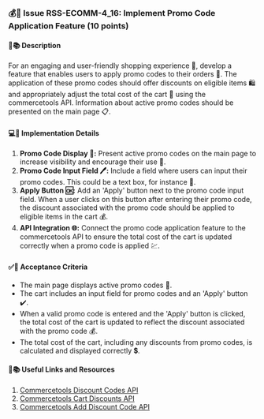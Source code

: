 ### 💰🔖 Issue RSS-ECOMM-4_16: Implement Promo Code Application Feature (10 points)

#### 📝📚 Description

For an engaging and user-friendly shopping experience 🚀, develop a feature that enables users to apply promo codes to their orders 💸. The application of these promo codes should offer discounts on eligible items 🛍 and appropriately adjust the total cost of the cart 🛒 using the commercetools API. Information about active promo codes should be presented on the main page 📋.

#### 💻🔧 Implementation Details

1. **Promo Code Display 🎫:** Present active promo codes on the main page to increase visibility and encourage their use 🙌.
2. **Promo Code Input Field 🖊:** Include a field where users can input their promo codes. This could be a text box, for instance 📝.
3. **Apply Button 🆗:** Add an 'Apply' button next to the promo code input field. When a user clicks on this button after entering their promo code, the discount associated with the promo code should be applied to eligible items in the cart 💰.
4. **API Integration 🌐:** Connect the promo code application feature to the commercetools API to ensure the total cost of the cart is updated correctly when a promo code is applied 💹.

#### ✅🎯 Acceptance Criteria

- The main page displays active promo codes 🎫.
- The cart includes an input field for promo codes and an 'Apply' button ✔️.
- When a valid promo code is entered and the 'Apply' button is clicked, the total cost of the cart is updated to reflect the discount associated with the promo code 💰.
- The total cost of the cart, including any discounts from promo codes, is calculated and displayed correctly 💲.

#### 🔗📚 Useful Links and Resources

1. [Commercetools Discount Codes API](https://docs.commercetools.com/api/projects/discountCodes)
2. [Commercetools Cart Discounts API](https://docs.commercetools.com/api/projects/cartDiscounts)
3. [Commercetools Add Discount Code API](https://docs.commercetools.com/api/projects/carts#add-discountcode)
